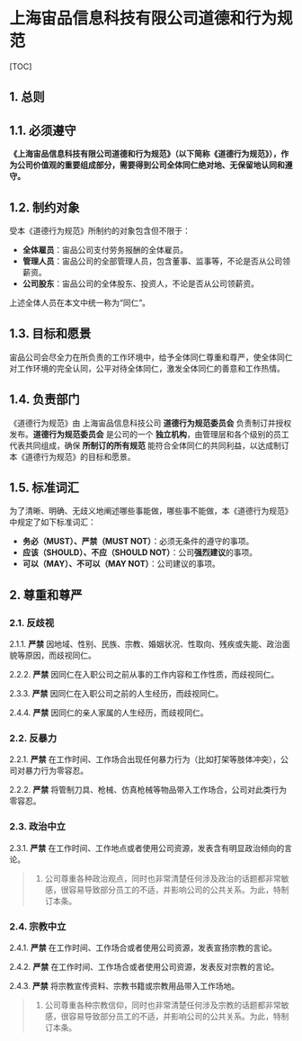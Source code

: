 # 上海宙品信息科技有限公司道德和行为规范

[TOC]

## 1. 总则

## 1.1. 必须遵守

**《上海宙品信息科技有限公司道德和行为规范》（以下简称《道德行为规范》），作为公司价值观的重要组成部分，需要得到公司全体同仁绝对地、无保留地认同和遵守。**

## 1.2. 制约对象

受本《道德行为规范》所制约的对象包含但不限于：

- **全体雇员**：宙品公司支付劳务报酬的全体雇员。
- **管理人员**：宙品公司的全部管理人员，包含董事、监事等，不论是否从公司领薪资。
- **公司股东**：宙品公司的全体股东、投资人，不论是否从公司领薪资。

上述全体人员在本文中统一称为“同仁”。

## 1.3. 目标和愿景

宙品公司会尽全力在所负责的工作环境中，给予全体同仁尊重和尊严，使全体同仁对工作环境的完全认同，公平对待全体同仁，激发全体同仁的善意和工作热情。

## 1.4. 负责部门

《道德行为规范》由 上海宙品信息科技公司 **道德行为规范委员会** 负责制订并授权发布。**道德行为规范委员会** 是公司的一个 **独立机构**，由管理层和各个级别的员工代表共同组成，确保 **所制订的所有规范** 能符合全体同仁的共同利益，以达成制订本《道德行为规范》的目标和愿景。

## 1.5. 标准词汇

为了清晰、明确、无歧义地阐述哪些事能做，哪些事不能做，本《道德行为规范》中规定了如下标准词汇：

- **务必（MUST）、严禁（MUST NOT）**：必须无条件的遵守的事项。
- **应该（SHOULD）、不应（SHOULD NOT）**：公司**强烈建议**的事项。
- **可以（MAY）、不可以（MAY NOT）**：公司建议的事项。

## 2. 尊重和尊严

### 2.1. 反歧视

2.1.1. **严禁** 因地域、性别、民族、宗教、婚姻状况、性取向、残疾或失能、政治面貌等原因，而歧视同仁。

2.2.2. **严禁** 因同仁在入职公司之前从事的工作内容和工作性质，而歧视同仁。

2.3.3. **严禁** 因同仁在入职公司之前的人生经历，而歧视同仁。

2.4.4. **严禁** 因同仁的亲人家属的人生经历，而歧视同仁。

### 2.2. 反暴力

2.2.1. **严禁** 在工作时间、工作场合出现任何暴力行为（比如打架等肢体冲突），公司对暴力行为零容忍。

2.2.2. **严禁** 将管制刀具、枪械、仿真枪械等物品带入工作场合，公司对此类行为零容忍。

### 2.3. 政治中立

2.3.1. **严禁** 在工作时间、工作地点或者使用公司资源，发表含有明显政治倾向的言论。

> 1. 公司尊重各种政治观点，同时也非常清楚任何涉及政治的话题都非常敏感，很容易导致部分员工的不适，并影响公司的公共关系。为此，特制订本条。

### 2.4. 宗教中立

2.4.1. **严禁** 在工作时间、工作场合或者使用公司资源，发表宣扬宗教的言论。

2.4.2. **严禁** 在工作时间、工作场合或者使用公司资源，发表反对宗教的言论。

2.4.3. **严禁** 将宗教宣传资料、宗教书籍或宗教用品带入工作场地。

> 1. 公司尊重各种宗教信仰，同时也非常清楚任何涉及宗教的话题都非常敏感，很容易导致部分员工的不适，并影响公司的公共关系。为此，特制订本条。
